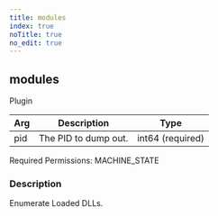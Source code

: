 ```yaml
---
title: modules
index: true
noTitle: true
no_edit: true
---
```




<div class="vql_item"></div>


## modules
<span class='vql_type label label-warning pull-right page-header'>Plugin</span>



<div class="vqlargs"></div>

Arg | Description | Type
----|-------------|-----
pid|The PID to dump out.|int64 (required)

Required Permissions: 
<span class="linkcolour label label-success">MACHINE_STATE</span>

### Description

Enumerate Loaded DLLs.

